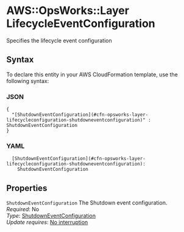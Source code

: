 # AWS::OpsWorks::Layer LifecycleEventConfiguration<a name="aws-properties-opsworks-layer-lifecycleeventconfiguration"></a>

Specifies the lifecycle event configuration

## Syntax<a name="aws-properties-opsworks-layer-lifecycleeventconfiguration-syntax"></a>

To declare this entity in your AWS CloudFormation template, use the following syntax:

### JSON<a name="aws-properties-opsworks-layer-lifecycleeventconfiguration-syntax.json"></a>

```
{
  "[ShutdownEventConfiguration](#cfn-opsworks-layer-lifecycleconfiguration-shutdowneventconfiguration)" : ShutdownEventConfiguration
}
```

### YAML<a name="aws-properties-opsworks-layer-lifecycleeventconfiguration-syntax.yaml"></a>

```
  [ShutdownEventConfiguration](#cfn-opsworks-layer-lifecycleconfiguration-shutdowneventconfiguration):
    ShutdownEventConfiguration
```

## Properties<a name="aws-properties-opsworks-layer-lifecycleeventconfiguration-properties"></a>

`ShutdownEventConfiguration` <a name="cfn-opsworks-layer-lifecycleconfiguration-shutdowneventconfiguration"></a>
The Shutdown event configuration\.  
_Required_: No  
_Type_: [ShutdownEventConfiguration](aws-properties-opsworks-layer-lifecycleeventconfiguration-shutdowneventconfiguration.md)  
_Update requires_: [No interruption](https://docs.aws.amazon.com/AWSCloudFormation/latest/UserGuide/using-cfn-updating-stacks-update-behaviors.html#update-no-interrupt)
